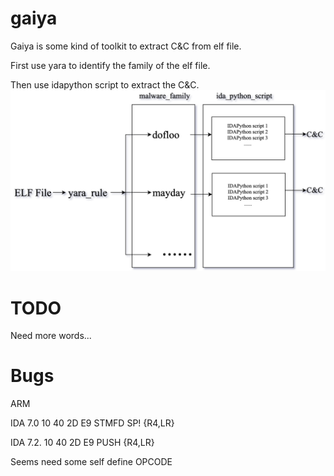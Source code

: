 # gaiya
Gaiya is some kind of toolkit to extract C&C from elf file.

First use yara to identify the family of the elf file.

Then use idapython script to extract the C&C.
![avatar](img/flowchart.png)

# TODO
Need more words...

# Bugs
ARM

IDA 7.0  10 40 2D E9 STMFD SP! {R4,LR}

IDA 7.2. 10 40 2D E9 PUSH {R4,LR}

Seems need some self define OPCODE
